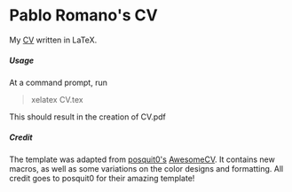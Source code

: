 # Pablo Romano's CV

My [CV](./CV.pdf) written in LaTeX.

##### Usage

At a command prompt, run

> xelatex CV.tex

This should result in the creation of CV.pdf

##### Credit
The template was adapted from [posquit0's](https://github.com/posquit0)  [AwesomeCV](https://github.com/posquit0/Awesome-CV). It contains new macros, as well as some variations on the color designs and formatting. All credit goes to posquit0 for their amazing template!
